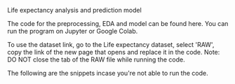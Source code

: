 Life expectancy analysis and prediction model

The code for the preprocessing, EDA and model can be found here. You can run the program on Jupyter or Google Colab. 

To use the dataset link, go to the Life expectancy dataset, select 'RAW', copy the link of the new page that opens and replace it in the code. 
Note: DO NOT close the tab of the RAW file while running the code. 

The following are the snippets incase you're not able to run the code. 

